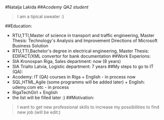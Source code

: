 #Natalja Lakida
##*Acodemy QA2 student*
>I am a tipical sweater :)  

##Education:
- RTU,TTI,Master of science in transport and traffic engineering, Master Thesis: Technology's Analysis and Improvement Directions of Microsoft Business Solution
- RTU,TTI,Bachelor's degree in electrical engineering, Master Thesis: EDIFACT/XML convertor for bank documentation
##Work Experions:
- SIA Kronospan Riga, Sales department: now (8 years)
- SIA Trialto Latvia, Logistic department: 7 years
##My steps to go to IT (QA):
- Acodemy: IT (QA) courses in Riga + English - in process now
- SQL,HTML,Agile (some programms will be added later) + English: udemy.com etc - in process
- RigaTechGirl + English 
- the list will be filled later :)
##Motivation:
>I want to get new professional skills to increase my possibilities to find new job (will be edit:)
